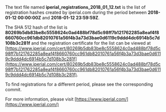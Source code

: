 The text file named **iperial_registrations_2018_01_12.txt** is the list of registration hashes created by iperial.com during the period between **2018-01-12 00:00:00Z** and **2018-01-12 23:59:59Z**.

The SHA 512 hash of the list is **80269b5db83be8c5558624c0ad488bf78d5c98ff7b121762285a8eaf4f8660760cc961db82010761a56f4b3a73d3bae0d6119c9ddd4dc6914b5c7d108b3c281f** and the registration certificate for the list can be viewed at [https://www.iperial.com/cert/80269b5db83be8c5558624c0ad488bf78d5c98ff7b121762285a8eaf4f8660760cc961db82010761a56f4b3a73d3bae0d6119c9ddd4dc6914b5c7d108b3c281f](https://www.iperial.com/cert/80269b5db83be8c5558624c0ad488bf78d5c98ff7b121762285a8eaf4f8660760cc961db82010761a56f4b3a73d3bae0d6119c9ddd4dc6914b5c7d108b3c281f).

To find registrations for a different period, please see the corresponding commit.

For more information, please visit [https://www.iperial.com/](https://www.iperial.com/)
